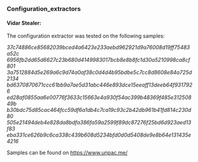 ### Configuration_extractors

#### Vidar Stealer:

The configuration extractor was tested on the following samples:

*37c74886ce85682039bced4a6423e233aebd962921d9a76008d19ff75483a52c
6956fb2dd65d6627c23b680d4149983017bcb8e8b8fc1d30a5210998ca8cf801
3a7512884d5e269a6c9d74a0af38c0d4d4b95bdbe5c7cc8d8608e84a725d2134
bd6370870671ccc61bb9a7ae5d31abc446e893dce15eeaff13deeb64f9317926
ed28af0855aa6e00776f3633c15663e4a930f54ac399b48369f485e31250849b
b30bdc75d85cac464fcc59df6a1db4c7ca19c93c2b42db961b41fd814c230d80
505e21494deb4e828da8bdfa386fa59a2599f89dc87276f25bd6d923aed13f83
eba331ce626b9c6ca338c439b608d5234bfd0d0d5408de9e8b64e131435e4216*

Samples can be found on https://www.unpac.me/
